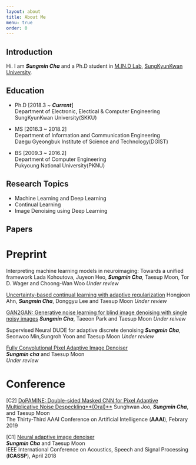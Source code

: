 ```yaml
---
layout: about
title: About Me
menu: true
order: 0
---
```


## Introduction

Hi. I am ***Sungmin Cha*** and a Ph.D student in [M.IN.D Lab](https://mindlab-skku.github.io), [SungKyunKwan University](http://skku.edu).

## Education

- Ph.D [2018.3 ~ ***Current***]  
Department of Electronic, Electical & Computer Engineering  
SungKyunKwan University(SKKU)

- MS [2016.3 ~ 2018.2]  
Department of Information and Communication Engineering  
Daegu Gyeongbuk Institute of Science and Technology(DGIST)

- BS [2009.3 ~ 2016.2]  
Department of Computer Engineering  
Pukyoung National University(PKNU)

## Research Topics

- Machine Learning and Deep Learning
- Continual Learning
- Image Denoising using Deep Learning

## Papers

# Preprint

Interpreting machine learning models in neuroimaging: Towards a unified framework
Lada Kohoutova, Juyeon Heo, ***Sungmin Cha***, Taesup Moon, Tor D. Wager and Choong-Wan Woo
*Under review*

[Uncertainty-based continual learning with adaptive regularization](https://arxiv.org/abs/1905.11614)
Hongjoon Ahn, ***Sungmin Cha***, Donggyu Lee and Taesup Moon
*Under review*

[GAN2GAN: Generative noise learning for blind image denoising with single noisy images](https://arxiv.org/abs/1905.10488)
***Sungmin Cha***, Taeeon Park and Taesup Moon
*Under reivew*

Supervised Neural DUDE for adaptive discrete denoising
***Sungmin Cha***, Seonwoo Min,Sungroh Yoon and Taesup Moon
*Under review*

[Fully Convolutional Pixel Adaptive Image Denoiser](https://arxiv.org/abs/1807.07569)  
***Sungmin cha*** and Taesup Moon  
*Under review*  



# Conference

[C2] [DoPAMINE: Double-sided Masked CNN for Pixel Adaptive Multiplicative Noise Despeckling**(Oral)**](https://arxiv.org/abs/1902.02530)
Sunghwan Joo, ***Sungmin Cha***, and Taesup Moon  
The Thirty-Third AAAI Conference on Artificial Intelligence (**AAAI**), Febrary 2019  

[C1] [Neural adaptive image denoiser](http://115.145.145.158/files/Conference/icassp_aide.pdf)  
***Sungmin Cha*** and Taesup Moon  
IEEE International Conference on Acoustics, Speech and Signal Processing (**ICASSP**), April 2018 

